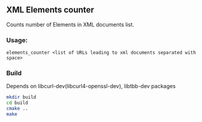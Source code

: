 ## XML Elements counter
Counts number of Elements in XML documents list.

### Usage:
```
elements_counter <list of URLs leading to xml documents separated with space>
```

### Build
Depends on libcurl-dev(libcurl4-openssl-dev), libtbb-dev packages
```bash
mkdir build
cd build
cmake ..
make
``` 
